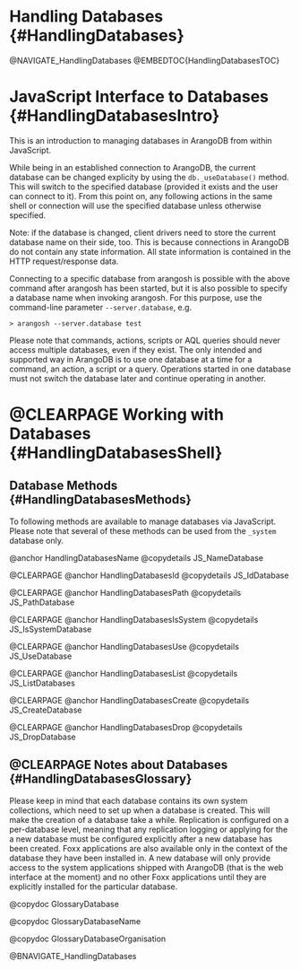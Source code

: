 Handling Databases {#HandlingDatabases}
=======================================

@NAVIGATE_HandlingDatabases
@EMBEDTOC{HandlingDatabasesTOC}

JavaScript Interface to Databases {#HandlingDatabasesIntro}
===========================================================

This is an introduction to managing databases in ArangoDB from within 
JavaScript. 

While being in an established connection to ArangoDB, the current
database can be changed explicity by using the `db._useDatabase()`
method. This will switch to the specified database (provided it
exists and the user can connect to it). From this point on, any
following actions in the same shell or connection will use the
specified database unless otherwise specified.

Note: if the database is changed, client drivers need to store the 
current database name on their side, too. This is because connections
in ArangoDB do not contain any state information. All state information
is contained in the HTTP request/response data.

Connecting to a specific database from arangosh is possible with
the above command after arangosh has been started, but it is also
possible to specify a database name when invoking arangosh. 
For this purpose, use the command-line parameter `--server.database`,
e.g.

    > arangosh --server.database test 

Please note that commands, actions, scripts or AQL queries should never
access multiple databases, even if they exist. The only intended and
supported way in ArangoDB is to use one database at a time for a command,
an action, a script or a query. Operations started in one database must
not switch the database later and continue operating in another.

@CLEARPAGE
Working with Databases {#HandlingDatabasesShell}
================================================

Database Methods {#HandlingDatabasesMethods}
--------------------------------------------

To following methods are available to manage databases via JavaScript.
Please note that several of these methods can be used from the `_system`
database only.

@anchor HandlingDatabasesName
@copydetails JS_NameDatabase

@CLEARPAGE
@anchor HandlingDatabasesId
@copydetails JS_IdDatabase

@CLEARPAGE
@anchor HandlingDatabasesPath
@copydetails JS_PathDatabase

@CLEARPAGE
@anchor HandlingDatabasesIsSystem
@copydetails JS_IsSystemDatabase

@CLEARPAGE
@anchor HandlingDatabasesUse
@copydetails JS_UseDatabase

@CLEARPAGE
@anchor HandlingDatabasesList
@copydetails JS_ListDatabases

@CLEARPAGE
@anchor HandlingDatabasesCreate
@copydetails JS_CreateDatabase

@CLEARPAGE
@anchor HandlingDatabasesDrop
@copydetails JS_DropDatabase

@CLEARPAGE
Notes about Databases {#HandlingDatabasesGlossary}
--------------------------------------------------

Please keep in mind that each database contains its own system collections,
which need to set up when a database is created. This will make the creation
of a database take a while. Replication is configured on a per-database level,
meaning that any replication logging or applying for the a new database must
be configured explicitly after a new database has been created. Foxx applications
are also available only in the context of the database they have been installed 
in. A new database will only provide access to the system applications shipped
with ArangoDB (that is the web interface at the moment) and no other Foxx
applications until they are explicitly installed for the particular database.

@copydoc GlossaryDatabase

@copydoc GlossaryDatabaseName

@copydoc GlossaryDatabaseOrganisation

@BNAVIGATE_HandlingDatabases

